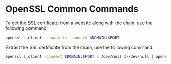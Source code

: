 # OpenSSL Common Commands

To get the SSL certificate from a website along with the chain, use the following command:

```bash
openssl s_client -showcerts -connect $DOMAIN:$PORT 
```

Extract the SSL certificate from the chain, use the following command:

```bash
openssl s_client -connect $DOMAIN:$PORT < /dev/null 2>/dev/null | openssl x509 -outform PEM >/etc/ssl/mycert.pem
```
